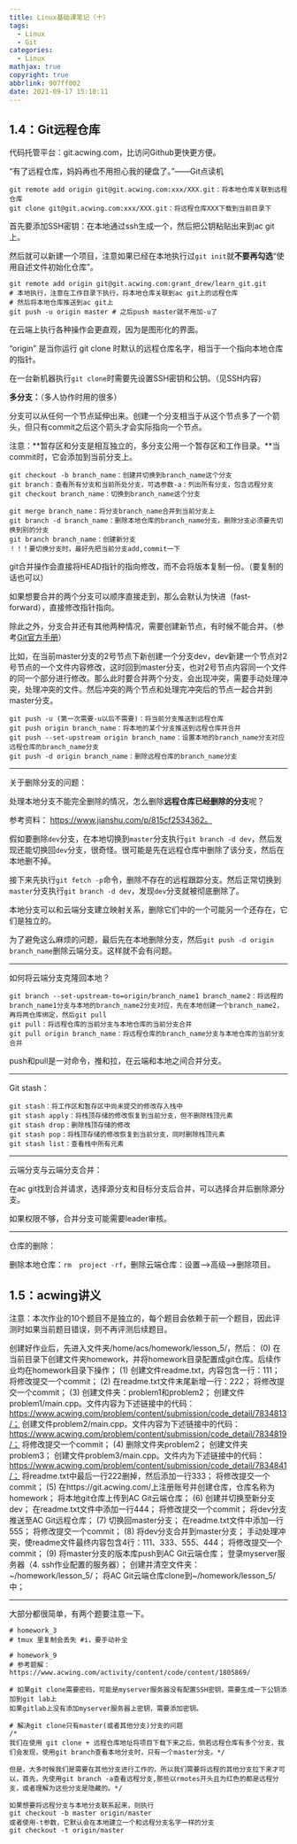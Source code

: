 ```yaml
---
title: Linux基础课笔记（十）
tags:
  - Linux
  - Git
categories:
  - Linux
mathjax: true
copyright: true
abbrlink: 907ff002
date: 2021-09-17 15:10:11
---
```




## 1.4：Git远程仓库

代码托管平台：git.acwing.com，比访问Github更快更方便。

“有了远程仓库，妈妈再也不用担心我的硬盘了。”——Git点读机

<!--more-->

```shell
git remote add origin git@git.acwing.com:xxx/XXX.git：将本地仓库关联到远程仓库
git clone git@git.acwing.com:xxx/XXX.git：将远程仓库XXX下载到当前目录下
```

首先要添加SSH密钥：在本地通过ssh生成一个，然后把公钥粘贴出来到ac git上。

然后就可以新建一个项目，注意如果已经在本地执行过`git init`就**不要再勾选**“使用自述文件初始化仓库”。

```shell
git remote add origin git@git.acwing.com:grant_drew/learn_git.git
# 本地执行，注意在工作目录下执行，将本地仓库关联到ac git上的远程仓库
# 然后将本地仓库推送到ac git上
git push -u origin master # 之后push master就不用加-u了
```

在云端上执行各种操作会更直观，因为是图形化的界面。

“origin” 是当你运行 git clone 时默认的远程仓库名字，相当于一个指向本地仓库的指针。 

在一台新机器执行`git clone`时需要先设置SSH密钥和公钥。（见SSH内容）

**多分支：**（多人协作时用的很多）

分支可以从任何一个节点延伸出来。创建一个分支相当于从这个节点多了一个箭头，但只有commit之后这个箭头才会实际指向一个节点。

注意：**暂存区和分支是相互独立的，多分支公用一个暂存区和工作目录。**当commit时，它会添加到当前分支上。

```shell
git checkout -b branch_name：创建并切换到branch_name这个分支
git branch：查看所有分支和当前所处分支，可选参数-a：列出所有分支，包含远程分支
git checkout branch_name：切换到branch_name这个分支

git merge branch_name：将分支branch_name合并到当前分支上
git branch -d branch_name：删除本地仓库的branch_name分支，删除分支必须要先切换到别的分支
git branch branch_name：创建新分支
！！！要切换分支时，最好先把当前分支add,commit一下
```

git合并操作会直接将HEAD指针的指向修改，而不会将版本复制一份。（要复制的话也可以）

如果想要合并的两个分支可以顺序直接走到，那么会默认为快进（fast-forward），直接修改指针指向。

除此之外，分支合并还有其他两种情况，需要创建新节点，有时候不能合并。（参考[Git官方手册](https://git-scm.com/book/zh/v2/Git-%E5%88%86%E6%94%AF-%E5%88%86%E6%94%AF%E7%9A%84%E6%96%B0%E5%BB%BA%E4%B8%8E%E5%90%88%E5%B9%B6)）

比如，在当前master分支的2号节点下新创建一个分支dev，dev新建一个节点对2号节点的一个文件内容修改，这时回到master分支，也对2号节点内容同一个文件的同一个部分进行修改。那么此时要合并两个分支，会出现冲突，需要手动处理冲突，处理冲突的文件。然后冲突的两个节点和处理完冲突后的节点一起合并到master分支。

```shell
git push -u (第一次需要-u以后不需要)：将当前分支推送到远程仓库
git push origin branch_name：将本地的某个分支推送到远程仓库并合并
git push --set-upstream origin branch_name：设置本地的branch_name分支对应远程仓库的branch_name分支
git push -d origin branch_name：删除远程仓库的branch_name分支
```

---

关于删除分支的问题：

处理本地分支不能完全删除的情况，怎么删除**远程仓库已经删除的分支**呢？

参考资料： https://www.jianshu.com/p/815cf2534362。

假如要删除`dev`分支，在本地切换到`master`分支执行`git branch -d dev`，然后发现还能切换回`dev`分支，很奇怪。很可能是先在远程仓库中删除了该分支，然后在本地删不掉。

接下来先执行`git fetch -p`命令，删除不存在的远程跟踪分支。然后正常切换到`master`分支执行`git branch -d dev`，发现`dev`分支就被彻底删除了。

本地分支可以和云端分支建立映射关系，删除它们中的一个可能另一个还存在，它们是独立的。

为了避免这么麻烦的问题，最后先在本地删除分支，然后`git push -d origin branch_name`删除云端分支。这样就不会有问题。

---

如何将云端分支克隆回本地？

```shell
git branch --set-upstream-to=origin/branch_name1 branch_name2：将远程的branch_name1分支与本地的branch_name2分支对应，先在本地创建一个branch_name2，再将两仓库绑定，然后git pull
git pull：将远程仓库的当前分支与本地仓库的当前分支合并
git pull origin branch_name：将远程仓库的branch_name分支与本地仓库的当前分支合并
```

push和pull是一对命令，推和拉，在云端和本地之间合并分支。

---

Git stash：

```shell
git stash：将工作区和暂存区中尚未提交的修改存入栈中
git stash apply：将栈顶存储的修改恢复到当前分支，但不删除栈顶元素
git stash drop：删除栈顶存储的修改
git stash pop：将栈顶存储的修改恢复到当前分支，同时删除栈顶元素
git stash list：查看栈中所有元素
```

---

云端分支与云端分支合并：

在ac git找到合并请求，选择源分支和目标分支后合并，可以选择合并后删除源分支。

如果权限不够，合并分支可能需要leader审核。

---

仓库的删除：

删除本地仓库：`rm  project -rf`，删除云端仓库：设置-->高级-->删除项目。

## 1.5：acwing讲义

注意：本次作业的10个题目不是独立的，每个题目会依赖于前一个题目，因此评测时如果当前题目错误，则不再评测后续题目。

创建好作业后，先进入文件夹/home/acs/homework/lesson_5/，然后：
    (0) 在当前目录下创建文件夹homework，并将homework目录配置成git仓库。后续作业均在homework目录下操作；
    (1) 创建文件readme.txt，内容包含一行：111；
        将修改提交一个commit；
    (2) 在readme.txt文件末尾新增一行：222；
        将修改提交一个commit；
    (3) 创建文件夹：problem1和problem2；
        创建文件problem1/main.cpp。文件内容为下述链接中的代码：https://www.acwing.com/problem/content/submission/code_detail/7834813/；
        创建文件problem2/main.cpp。文件内容为下述链接中的代码：https://www.acwing.com/problem/content/submission/code_detail/7834819/；
        将修改提交一个commit；
    (4) 删除文件夹problem2；
        创建文件夹problem3；
        创建文件problem3/main.cpp。文件内为下述链接中的代码：https://www.acwing.com/problem/content/submission/code_detail/7834841/；
        将readme.txt中最后一行222删掉，然后添加一行333；
        将修改提交一个commit；
    (5) 在https://git.acwing.com/上注册账号并创建仓库，仓库名称为homework；
        将本地git仓库上传到AC Git云端仓库；
    (6) 创建并切换至新分支dev；
        在readme.txt文件中添加一行444；
        将修改提交一个commit；
        将dev分支推送至AC Git远程仓库；
    (7) 切换回master分支；
        在readme.txt文件中添加一行555；
        将修改提交一个commit；
    (8) 将dev分支合并到master分支；
        手动处理冲突，使readme文件最终内容包含4行：111、333、555、444；
        将修改提交一个commit；
    (9) 将master分支的版本库push到AC Git云端仓库；
        登录myserver服务器（4. ssh作业配置的服务器）；
        创建并清空文件夹：~/homework/lesson_5/；
        将AC Git云端仓库clone到~/homework/lesson_5/中；

---

大部分都很简单，有两个题要注意一下。

```shell
# homework_3
# tmux 里复制会丢失 #i，要手动补全
```

```shell
# homework_9
# 参考题解： https://www.acwing.com/activity/content/code/content/1805869/

# 如果git clone需要密码，可能是myserver服务器没有配置SSH密钥，需要生成一下公钥添加到git lab上
如果gitlab上没有添加myserver服务器上密钥，需要添加密钥。

# 解决git clone只有master(或者其他分支)分支的问题
/*
我们在使用 git clone + 远程仓库地址将项目下载下来之后，倘若远程仓库有多个分支，我们会发现，使用git branch查看本地分支时，只有一个master分支。*/

但是，大多时候我们是需要在其他分支进行工作的，所以我们需要将远程的其他分支拉下来才可以，首先，先使用git branch -a查看远程分支,那些以rmotes开头且为红色的都是远程分支，或者理解为这些分支是隐藏的。*/

如果想要将远程分支与本地分支联系起来，则执行
git checkout -b master origin/master
或者使用-t参数，它默认会在本地建立一个和远程分支名字一样的分支
git checkout -t origin/master
```

